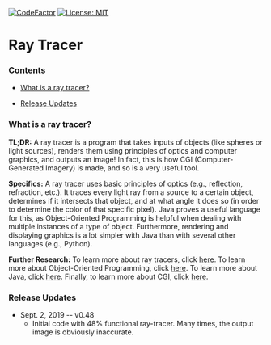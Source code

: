 [![CodeFactor](https://www.codefactor.io/repository/github/0xmmalik/raytracing/badge)](https://www.codefactor.io/repository/github/0xmmalik/raytracing)
[![License: MIT](https://img.shields.io/badge/License-MIT-yellow.svg)](https://opensource.org/licenses/MIT)

# Ray Tracer

### Contents


- [What is a ray tracer?](#what-is-a-ray-tracer)

- [Release Updates](#release-updates)

### What is a ray tracer?

**TL;DR:** A ray tracer is a program that takes inputs of objects (like spheres or light sources), renders them using principles of optics and computer graphics, and outputs an image! In fact, this is how CGI (Computer-Generated Imagery) is made, and so is a very useful tool.

**Specifics:** A ray tracer uses basic principles of optics (e.g., reflection, refraction, etc.). It traces every light ray from a source to a certain object, determines if it intersects that object, and at what angle it does so (in order to determine the color of that specific pixel). Java proves a useful language for this, as Object-Oriented Programming is helpful when dealing with multiple instances of a type of object. Furthermore, rendering and displaying graphics is a lot simpler with Java than with several other languages (e.g., Python). 

**Further Research:** To learn more about ray tracers, click [here](https://en.wikipedia.org/wiki/Ray_tracing_(graphics)). To learn more about Object-Oriented Programming, click [here](https://en.wikipedia.org/wiki/Object-oriented_programming). To learn more about Java, click [here](https://en.wikipedia.org/wiki/Java_(programming_language)). Finally, to learn more about CGI, click [here](https://en.wikipedia.org/wiki/Computer-generated_imagery).

### Release Updates

* Sept. 2, 2019 -- v0.48
	* Initial code with 48% functional ray-tracer. Many times, the output image is obviously inaccurate.